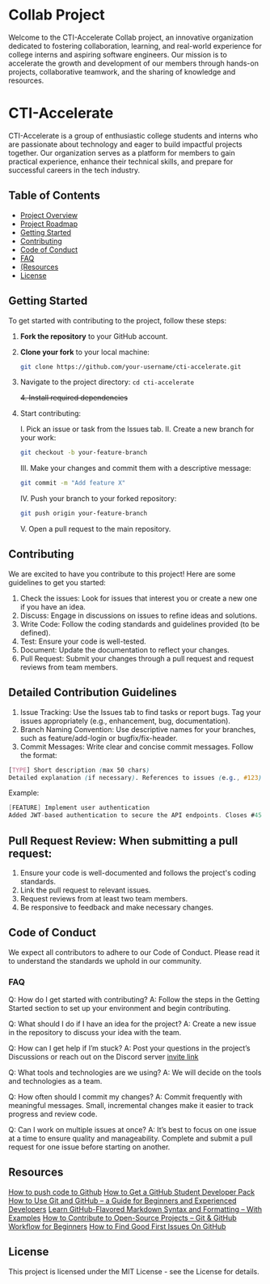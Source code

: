 # Collab Project
Welcome to the CTI-Accelerate Collab project, an innovative organization dedicated to fostering collaboration, learning, and real-world experience for college interns and aspiring software engineers.
Our mission is to accelerate the growth and development of our members through hands-on projects, collaborative teamwork, and the sharing of knowledge and resources. 

# CTI-Accelerate
CTI-Accelerate is a group of enthusiastic college students and interns who are passionate about technology and eager to build impactful projects together.
Our organization serves as a platform for members to gain practical experience, enhance their technical skills, and prepare for successful careers in the tech industry.

## Table of Contents
- [Project Overview](#project-overview)
- [Project Roadmap](#project-roadmap)
- [Getting Started](#getting-started)
- [Contributing](#contributing)
- [Code of Conduct](#code-of-conduct)
- [FAQ](#faq)
- [(Resources](#Resources)
- [License](#license)

## Getting Started
To get started with contributing to the project, follow these steps:

1. **Fork the repository** to your GitHub account.
2. **Clone your fork** to your local machine:
   ```sh
   git clone https://github.com/your-username/cti-accelerate.git
   ```

3. Navigate to the project directory:
   `cd cti-accelerate`
   
   ~~4. Install required dependencies~~

5. Start contributing:

     I. Pick an issue or task from the Issues tab.
     II. Create a new branch for your work:
     ```sh
     git checkout -b your-feature-branch
   ```
     III. Make your changes and commit them with a descriptive message:
     ``` sh
   git commit -m "Add feature X"
     ```
     IV. Push your branch to your forked repository:
     ```sh
     git push origin your-feature-branch
   ```
     V. Open a pull request to the main repository.

  
## Contributing
We are excited to have you contribute to this project! Here are some guidelines to get you started:

  1. Check the issues: Look for issues that interest you or create a new one if you have an idea.
  2. Discuss: Engage in discussions on issues to refine ideas and solutions.
  3. Write Code: Follow the coding standards and guidelines provided (to be defined).
  4. Test: Ensure your code is well-tested.
  5. Document: Update the documentation to reflect your changes.
  6. Pull Request: Submit your changes through a pull request and request reviews from team members.
  
## Detailed Contribution Guidelines
  1. Issue Tracking: Use the Issues tab to find tasks or report bugs. Tag your issues appropriately (e.g., enhancement, bug, documentation).
  2. Branch Naming Convention: Use descriptive names for your branches, such as feature/add-login or bugfix/fix-header.
  3. Commit Messages: Write clear and concise commit messages. Follow the format:
  ```scss
  [TYPE] Short description (max 50 chars)
  Detailed explanation (if necessary). References to issues (e.g., #123).
```
  Example:
  ```csharp
[FEATURE] Implement user authentication
Added JWT-based authentication to secure the API endpoints. Closes #45.
```
## Pull Request Review: When submitting a pull request:
  1. Ensure your code is well-documented and follows the project's coding standards.
  2. Link the pull request to relevant issues.
  3. Request reviews from at least two team members.
  4. Be responsive to feedback and make necessary changes.

## Code of Conduct
We expect all contributors to adhere to our Code of Conduct. Please read it to understand the standards we uphold in our community.

### FAQ
Q: How do I get started with contributing?
A: Follow the steps in the Getting Started section to set up your environment and begin contributing.

Q: What should I do if I have an idea for the project?
A: Create a new issue in the repository to discuss your idea with the team.

Q: How can I get help if I’m stuck?
A: Post your questions in the project’s Discussions or reach out on the Discord server [invite link](https://discord.gg/PdvvQYZM)

Q: What tools and technologies are we using?
A: We will decide on the tools and technologies as a team.

Q: How often should I commit my changes?
A: Commit frequently with meaningful messages. Small, incremental changes make it easier to track progress and review code.

Q: Can I work on multiple issues at once?
A: It’s best to focus on one issue at a time to ensure quality and manageability. Complete and submit a pull request for one issue before starting on another.

## Resources
[How to push code to Github](https://www.youtube.com/watch?v=wrb7Gge9yoE)
[How to Get a GitHub Student Developer Pack](https://www.freecodecamp.org/news/github-student-developer-pack/)
[How to Use Git and GitHub – a Guide for Beginners and Experienced Developers](https://www.freecodecamp.org/news/guide-to-git-github-for-beginners-and-experienced-devs/)
[Learn GitHub-Flavored Markdown Syntax and Formatting – With Examples]([https://www.freecodecamp.org/news/github-flavored-markdown-syntax-examples/)
[How to Contribute to Open-Source Projects – Git & GitHub Workflow for Beginners](https://www.freecodecamp.org/news/git-and-github-workflow-for-open-source/)
[How to Find Good First Issues On GitHub](https://www.freecodecamp.org/news/how-to-find-good-first-issues-on-github/)



## License
This project is licensed under the MIT License - see the License for details.

